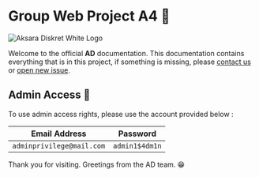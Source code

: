 # Group Web Project A4 🚧
![Aksara Diskret White Logo](https://raw.githubusercontent.com/sariaRiski02/AksaraDiskret/main/assets/icon/ad-logo.svg)

Welcome to the official **AD** documentation. This documentation contains everything that is in this project, if something is missing, please [contact us](https://github.com/sariaRiski02/AksaraDiskret/graphs/contributors) or [open new issue](https://github.com/sariaRiski02/AksaraDiskret/issues).

## Admin Access 🔐

To use admin access rights, please use the account provided below :

Email Address|Password
-|-
```adminprivilege@mail.com```|```admin1$4dm1n```

Thank you for visiting. Greetings from the AD team. 😁
